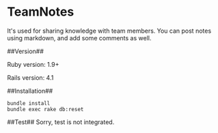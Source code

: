# TeamNotes

It's used for sharing knowledge with team members.
You can post notes using markdown, and add some comments as well.

##Version##

Ruby version: 1.9+

Rails version: 4.1

##Installation##
  ```
  bundle install
  bundle exec rake db:reset
  ```

##Test##
  Sorry, test is not integrated.
